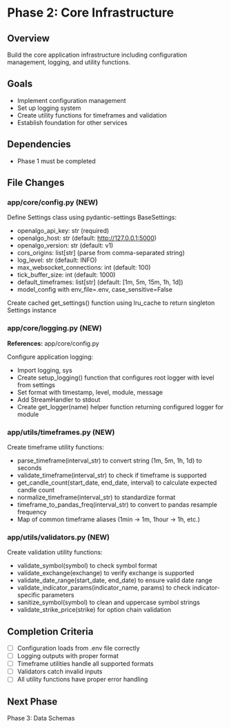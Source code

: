 # Phase 2: Core Infrastructure

## Overview
Build the core application infrastructure including configuration management, logging, and utility functions.

## Goals
- Implement configuration management
- Set up logging system
- Create utility functions for timeframes and validation
- Establish foundation for other services

## Dependencies
- Phase 1 must be completed

## File Changes

### app/core/config.py (NEW)
Define Settings class using pydantic-settings BaseSettings:
- openalgo_api_key: str (required)
- openalgo_host: str (default: http://127.0.0.1:5000)
- openalgo_version: str (default: v1)
- cors_origins: list[str] (parse from comma-separated string)
- log_level: str (default: INFO)
- max_websocket_connections: int (default: 100)
- tick_buffer_size: int (default: 1000)
- default_timeframes: list[str] (default: [1m, 5m, 15m, 1h, 1d])
- model_config with env_file=.env, case_sensitive=False

Create cached get_settings() function using lru_cache to return singleton Settings instance

### app/core/logging.py (NEW)
**References:** app/core/config.py

Configure application logging:
- Import logging, sys
- Create setup_logging() function that configures root logger with level from settings
- Set format with timestamp, level, module, message
- Add StreamHandler to stdout
- Create get_logger(name) helper function returning configured logger for module

### app/utils/timeframes.py (NEW)
Create timeframe utility functions:
- parse_timeframe(interval_str) to convert string (1m, 5m, 1h, 1d) to seconds
- validate_timeframe(interval_str) to check if timeframe is supported
- get_candle_count(start_date, end_date, interval) to calculate expected candle count
- normalize_timeframe(interval_str) to standardize format
- timeframe_to_pandas_freq(interval_str) to convert to pandas resample frequency
- Map of common timeframe aliases (1min -> 1m, 1hour -> 1h, etc.)

### app/utils/validators.py (NEW)
Create validation utility functions:
- validate_symbol(symbol) to check symbol format
- validate_exchange(exchange) to verify exchange is supported
- validate_date_range(start_date, end_date) to ensure valid date range
- validate_indicator_params(indicator_name, params) to check indicator-specific parameters
- sanitize_symbol(symbol) to clean and uppercase symbol strings
- validate_strike_price(strike) for option chain validation

## Completion Criteria
- [ ] Configuration loads from .env file correctly
- [ ] Logging outputs with proper format
- [ ] Timeframe utilities handle all supported formats
- [ ] Validators catch invalid inputs
- [ ] All utility functions have proper error handling

## Next Phase
Phase 3: Data Schemas
